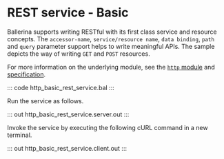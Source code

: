 # REST service - Basic

Ballerina supports writing RESTful with its first class service and resource concepts. The `accessor-name`, `service/resource name`, `data binding`, `path` and `query` parameter support helps to write meaningful APIs. The sample depicts the way of writing `GET` and `POST` resources.

For more information on the underlying module, see the [`http` module](https://lib.ballerina.io/ballerina/http/latest/) and [specification](https://ballerina.io/spec/http/#23-resource).

::: code http_basic_rest_service.bal :::

Run the service as follows.

::: out http_basic_rest_service.server.out :::

Invoke the service by executing the following cURL command in a new terminal.

::: out http_basic_rest_service.client.out :::
